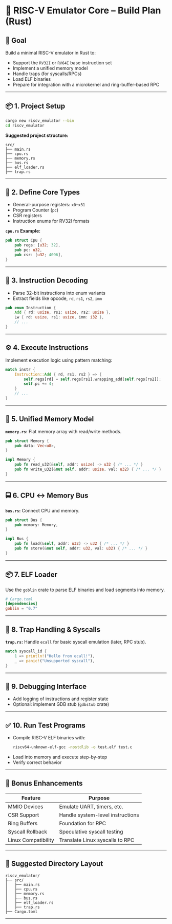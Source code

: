 # 🧱 RISC-V Emulator Core – Build Plan (Rust)

## 🌟 Goal

Build a minimal RISC-V emulator in Rust to:
- Support the `RV32I` or `RV64I` base instruction set
- Implement a unified memory model
- Handle traps (for syscalls/RPCs)
- Load ELF binaries
- Prepare for integration with a microkernel and ring-buffer-based RPC

---

## 📦 1. Project Setup

```bash
cargo new riscv_emulator --bin
cd riscv_emulator
```

**Suggested project structure:**

```
src/
├── main.rs
├── cpu.rs
├── memory.rs
├── bus.rs
├── elf_loader.rs
├── trap.rs
```

---

## 🤩 2. Define Core Types

- General-purpose registers: `x0`–`x31`
- Program Counter (`pc`)
- CSR registers
- Instruction enums for RV32I formats

**`cpu.rs` Example:**

```rust
pub struct Cpu {
    pub regs: [u32; 32],
    pub pc: u32,
    pub csr: [u32; 4096],
}
```

---

## 🧠 3. Instruction Decoding

- Parse 32-bit instructions into enum variants
- Extract fields like opcode, `rd`, `rs1`, `rs2`, `imm`

```rust
pub enum Instruction {
    Add { rd: usize, rs1: usize, rs2: usize },
    Lw { rd: usize, rs1: usize, imm: i32 },
    // ...
}
```

---

## ⚙️ 4. Execute Instructions

Implement execution logic using pattern matching:

```rust
match instr {
    Instruction::Add { rd, rs1, rs2 } => {
        self.regs[rd] = self.regs[rs1].wrapping_add(self.regs[rs2]);
        self.pc += 4;
    }
    // ...
}
```

---

## 🧱 5. Unified Memory Model

**`memory.rs`:** Flat memory array with read/write methods.

```rust
pub struct Memory {
    pub data: Vec<u8>,
}

impl Memory {
    pub fn read_u32(&self, addr: usize) -> u32 { /* ... */ }
    pub fn write_u32(&mut self, addr: usize, val: u32) { /* ... */ }
}
```

---

## 🚍 6. CPU ↔️ Memory Bus

**`bus.rs`:** Connect CPU and memory.

```rust
pub struct Bus {
    pub memory: Memory,
}

impl Bus {
    pub fn load(&self, addr: u32) -> u32 { /* ... */ }
    pub fn store(&mut self, addr: u32, val: u32) { /* ... */ }
}
```

---

## 📦 7. ELF Loader

Use the `goblin` crate to parse ELF binaries and load segments into memory.

```toml
# Cargo.toml
[dependencies]
goblin = "0.7"
```

---

## 🚨 8. Trap Handling & Syscalls

**`trap.rs`:** Handle `ecall` for basic syscall emulation (later, RPC stub).

```rust
match syscall_id {
    1 => println!("Hello from ecall!"),
    _ => panic!("Unsupported syscall"),
}
```

---

## 🔎 9. Debugging Interface

- Add logging of instructions and register state
- Optional: implement GDB stub (`gdbstub` crate)

---

## ✅ 10. Run Test Programs

- Compile RISC-V ELF binaries with:
  ```bash
  riscv64-unknown-elf-gcc -nostdlib -o test.elf test.c
  ```
- Load into memory and execute step-by-step
- Verify correct behavior

---

## 🧪 Bonus Enhancements

| Feature              | Purpose                           |
|----------------------|-----------------------------------|
| MMIO Devices         | Emulate UART, timers, etc.        |
| CSR Support          | Handle system-level instructions  |
| Ring Buffers         | Foundation for RPC                |
| Syscall Rollback     | Speculative syscall testing       |
| Linux Compatibility  | Translate Linux syscalls to RPC   |

---

## 📁 Suggested Directory Layout

```
riscv_emulator/
├── src/
│   ├── main.rs
│   ├── cpu.rs
│   ├── memory.rs
│   ├── bus.rs
│   ├── elf_loader.rs
│   ├── trap.rs
├── Cargo.toml
```

---